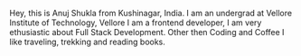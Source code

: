 Hey, this is Anuj Shukla from Kushinagar, India.
I am an undergrad at Vellore Institute of Technology, Vellore
I am a frontend developer, I am very ethusiastic about Full Stack Development. Other then Coding and Coffee I like traveling, trekking and reading books.
